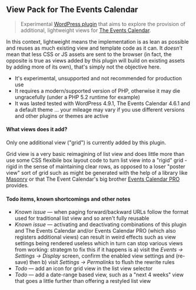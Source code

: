 ## View Pack for The Events Calendar

> Experimental [WordPress plugin](https://wordpress.org) that aims to explore the provision of additional, lightweight 
views for [The Events Calendar](wordpress.org/plugins/the-events-calendar/). 

In this context, lightweight means the implementation is as lean as possible and reuses as much existing view and 
template code as it can. It _doesn't_ mean that less CSS or JS assets are sent to the browser (in fact, the opposite 
is true as views added by this plugin will build on existing assets by adding more of its own), that's simply not the
objective here.   

* It's experimental, unsupported and not recommended for production use
* It requires a modern/supported version of PHP, otherwise it may die ungracefully (under a PHP 5.2 runtime for example) 
* It was lasted tested with WordPress 4.9.1, The Events Calendar 4.6.1 and a default theme ... your mileage may vary 
if you use different versions and other plugins or themes are active

#### What views does it add?

Only one additional view ("grid") is currently added by this plugin. 

Grid view is a very basic reimagining of list view and does little more than use some CSS flexibile box layout code to 
turn list view into a "rigid" grid - rigid in the sense of maintaining clear rows, as opposed to a loser "poster view" 
sort of grid such as might be generated with the help of a library like [Masonry](https://masonry.desandro.com) or that 
The Event Calendar's big brother [Events Calendar PRO](https://theeventscalendar.com/product/wordpress-events-calendar-pro/) 
provides.

#### Todo items, known shortcomings and other notes

* *Known issue* &mdash; when paging forward/backward URLs follow the format used for traditional list view and so aren't 
fully reusable
* *Known issue* &mdash; activating and deactivating combinations of this plugin and The Events Calendar and/or Events
Calendar PRO (which also registers additional views) can result in weird effects such as view settings being rendered
useless which in turn can stop various views from working: strategm to fix this if it happens is a) visit the _Events
&rarr; Settings &rarr; Display_ screen, confirm the enabled view settings and (re-save) then b) visit _Settings &rarr;
Permalinks_ to flush the rewrite rules
* *Todo* &mdash; add an icon for grid view in the list view selector  
* *Todo* &mdash; add a date-range based view, such as a "next 4 weeks" view that goes a little further than offering a
restyled list view



 

